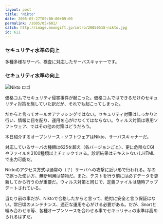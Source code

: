 ```yaml
---
layout: post
title: "Nikto"
date: 2005-05-27T09:00:00+09:00
permalink: /2005/05/601/
catch: http://image.moongift.jp/intro/20050518-nikto.jpg
id: 611
---
```

### セキュリティ水準の向上
  
多種多様なサーバ、検査に対応したサーバスキャナーです。  
<!--more-->  

### セキュリティ水準の向上
  

![Nikto ロゴ](http://image.moongift.jp/intro/20050518-nikto.jpg "Nikto ロゴ")

  

価格コムでセキュリティ侵害事件が起こった。価格コムではできるだけのセキュリティ対策を施していた訳だが、それでも起こってしまった。

  

だからと言ってオールオアナッシングではない。セキュリティ対策はしっかりと行い、情報に目を配り、運用を心がけなくてはならない。ウィルス対策は専用ソフトウェア、ではその他の対策はどうだろう。

  

本日紹介するオープンソース・ソフトウェアはNikto、サーバスキャナーだ。

  

対応しているサーバの種類は625を超え（各バージョンごと）、更に危険なCGIやファイルを3100種類以上チェックできる。診断結果はテキストないしHTMLで出力可能だ。

  

Niktoのアクセス方式は通常の（？）サーバへの攻撃に近い形で行われる。なので誤った使い方、無断利用は禁物だ。また、テストを行う前には必ずデータを更新してから行うのが重要だ。ウィルス対策と同じで、定義ファイルは随時アップデートされている。

  

当たり前の事だが、Niktoで合格したからと言って、絶対に安全と言う保証はない。常日頃のメンテナンス、適正な運用を心がける必要がある。だが、Snortと組み合わせる等、各種オープンソースを合わせる事でセキュリティの水準は高められるはずだ。

